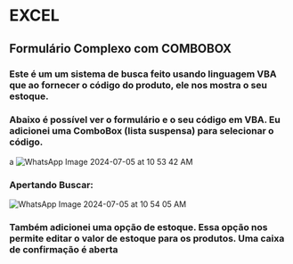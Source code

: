 # EXCEL
## Formulário Complexo com COMBOBOX
### Este é um um sistema de busca feito usando linguagem VBA que ao fornecer o código do produto, ele nos mostra o seu estoque. 
### Abaixo é possível ver o formulário e o seu código em VBA. Eu adicionei uma ComboBox (lista suspensa) para selecionar o código.
a
![WhatsApp Image 2024-07-05 at 10 53 42 AM](https://github.com/mandyyy25/EXCEL/assets/161378989/6f410d8f-75f3-49ba-b20d-22be73988c48)
### Apertando Buscar:
![WhatsApp Image 2024-07-05 at 10 54 05 AM](https://github.com/mandyyy25/EXCEL/assets/161378989/28a5916e-51a8-4ad7-9834-f4d15e0639ab)

### Também adicionei uma opção de estoque. Essa opção nos permite editar o valor de estoque para os produtos. Uma caixa de confirmação é aberta
